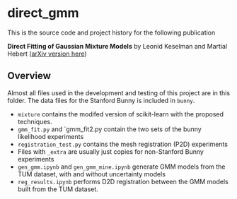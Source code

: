 # direct_gmm
This is the source code and project history for the following publication

**Direct Fitting of Gaussian Mixture Models** by Leonid Keselman and Martial Hebert ([arXiv version here](https://arxiv.org/abs/1904.05537))

## Overview
Almost all files used in the development and testing of this project are in this folder. The data files for the Stanford Bunny is included in `bunny`. 

* `mixture` contains the modifed version of scikit-learn with the proposed techniques. 
* `gmm_fit.py` and `gmm_fit2.py contain the two sets of the bunny likelihood experiments
* `registration_test.py` contains the mesh registration (P2D) experiments
* Files with `_extra` are usually just copies for non-Stanford Bunny experiments
* `gen_gmm.ipynb` and `gen_gmm_mine.ipynb` generate GMM models from the TUM dataset, with and without uncertainty models
* `reg_results.ipynb` performs D2D registration between the GMM models built from the TUM dataset. 

